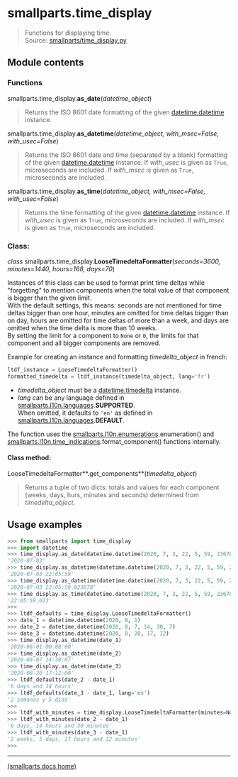 # smallparts.time_display

> Functions for displaying time.  
> Source: [smallparts/time_display.py](https://github.com/blackstream-x/smallparts/blob/master/smallparts/time_display.py)

## Module contents

### Functions

smallparts.time\_display.**as\_date**(*datetime\_object*)

> Returns the ISO 8601 date formatting of the given
> [datetime.datetime](https://docs.python.org/3/library/datetime.html#datetime-objects) instance.

smallparts.time\_display.**as\_datetime**(*datetime\_object, with\_msec=False, with\_usec=False*)

> Returns the ISO 8601 date and time (separated by a blank) formatting of the given
> [datetime.datetime](https://docs.python.org/3/library/datetime.html#datetime-objects) instance.
> If *with\_usec* is given as ```True```, microseconds are included.
> If *with\_msec* is given as ```True```, microseconds are included.

smallparts.time\_display.**as\_time**(*datetime\_object, with\_msec=False, with\_usec=False*)

> Returns the time formatting of the given
> [datetime.datetime](https://docs.python.org/3/library/datetime.html#datetime-objects) instance.
> If *with\_usec* is given as ```True```, microseconds are included.
> If *with\_msec* is given as ```True```, microseconds are included.

### Class:

*class* smallparts.time\_display.**LooseTimedeltaFormatter**(*seconds=3600, minutes=1440, hours=168, days=70*)

Instances of this class can be used to format print time deltas
while "forgetting" to mention components when the total value of that component
is bigger than the given limit.  
With the default settings, this means: 
seconds are not mentioned for time deltas bigger than one hour,
minutes are omitted for time deltas bigger than on day,
hours are omitted for time deltas of more than a week, and days are omitted
when the time delta is more than 10 weeks.  
By setting the limit for a component to ```None``` or ```0```, the limits
for that component and all bigger components are removed.

Example for creating an instance and formatting *timedelta\_object* in french:

```python
ltdf_instance = LooseTimedeltaFormatter()
formatted_timedelta = ltdf_instance(timedelta_object, lang='fr')
```

* *timedelta\_object* must be a
  [datetime.timedelta](https://docs.python.org/3/library/datetime.html#timedelta-objects) instance.
* *lang* can be any language defined in
  [smallparts.l10n.languages](./smallparts.l10n.languages.md).**SUPPORTED**.  
  When omitted, it defaults
  to ```'en'``` as defined in [smallparts.l10n.languages](./smallparts.l10n.languages.md).**DEFAULT**.

The function uses the [smallparts.l10n.enumerations](./smallparts.l10n.enumerations.md).enumeration()
and [smallparts.l10n.time_indications](./smallparts.l10n.time_indications.md).format_component()
functions internally.

#### Class method:

LooseTimedeltaFormatter**.get_components**(*timedelta\_object*)

> Returns a tuple of two dicts: totals and values for each component
> (weeks, days, hurs, minutes and seconds)
> determined from *timedelta_object*.


## Usage examples

```python
>>> from smallparts import time_display
>>> import datetime
>>> time_display.as_date(datetime.datetime(2020, 7, 3, 22, 5, 59, 23678))
'2020-07-03'
>>> time_display.as_datetime(datetime.datetime(2020, 7, 3, 22, 5, 59, 23678))
'2020-07-03 22:05:59'
>>> time_display.as_datetime(datetime.datetime(2020, 7, 3, 22, 5, 59, 23678), with_usec=True)
'2020-07-03 22:05:59.023678'
>>> time_display.as_time(datetime.datetime(2020, 7, 3, 22, 5, 59, 23678), with_msec=True)
'22:05:59.023'
>>> 
>>> ltdf_defaults = time_display.LooseTimedeltaFormatter()
>>> date_1 = datetime.datetime(2020, 8, 1)
>>> date_2 = datetime.datetime(2020, 8, 7, 14, 30, 7)
>>> date_3 = datetime.datetime(2020, 8, 20, 17, 12)
>>> time_display.as_datetime(date_1)
'2020-08-01 00:00:00'
>>> time_display.as_datetime(date_2)
'2020-08-07 14:30:07'
>>> time_display.as_datetime(date_3)
'2020-08-20 17:12:00'
>>> ltdf_defaults(date_2 - date_1)
'6 days and 14 hours'
>>> ltdf_defaults(date_3 - date_1, lang='es')
'2 semanas y 5 dias'
>>> 
>>> ltdf_with_minutes = time_display.LooseTimedeltaFormatter(minutes=None)
>>> ltdf_with_minutes(date_2 - date_1)
'6 days, 14 hours and 30 minutes'
>>> ltdf_with_minutes(date_3 - date_1)
'2 weeks, 5 days, 17 hours and 12 minutes'
>>> 
```

----
[(smallparts docs home)](./)

